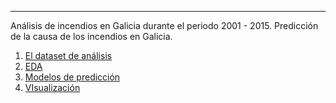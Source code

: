 

<hr> Análisis de incendios en Galicia durante el periodo 2001 - 2015.
Predicción de la causa de los incendios en Galicia.

1. [El dataset de análisis](https://lenamorianu.github.io/TFM/overview.html)
2. [EDA](https://lenamorianu.github.io/TFM/features.html)
3. [Modelos de predicción](https://lenamorianu.github.io/TFM/models.html)
4. [VIsualización](https://algmleyee2o0vmwp.maps.arcgis.com/sharing/oauth2/authorize?client_id=dashboards&response_type=token&state=%7B%22portalUrl%22%3A%22https%3A%2F%2Falgmleyee2o0vmwp.maps.arcgis.com%22%7D&expiration=20160&locale=es&redirect_uri=https%3A%2F%2Falgmleyee2o0vmwp.maps.arcgis.com%2Fapps%2Fdashboards%2F23ba0dc6d69d494eb37d0454f51bf81c&redirectToUserOrgUrl=true)

